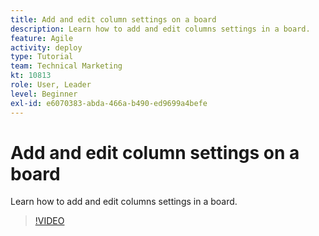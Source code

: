 ```yaml
---
title: Add and edit column settings on a board
description: Learn how to add and edit columns settings in a board.
feature: Agile
activity: deploy
type: Tutorial
team: Technical Marketing
kt: 10813
role: User, Leader
level: Beginner
exl-id: e6070383-abda-466a-b490-ed9699a4befe
---
```

# Add and edit column settings on a board

Learn how to add and edit columns settings in a board.

>[!VIDEO](https://video.tv.adobe.com/v/347332)

